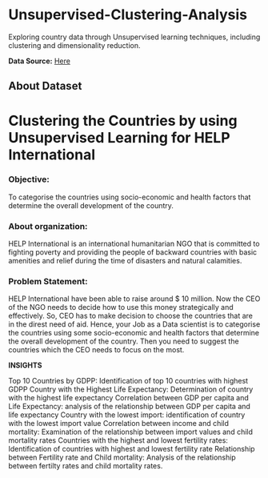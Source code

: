 # Unsupervised-Clustering-Analysis

Exploring country data through Unsupervised learning techniques, including clustering and dimensionality reduction.

**Data Source:** [Here](https://www.kaggle.com/datasets/rohan0301/unsupervised-learning-on-country-data)

## **About Dataset**

# **Clustering the Countries by using Unsupervised Learning for HELP International**

### **Objective:**

To categorise the countries using socio-economic and health factors that determine the overall development of the country.

### **About organization:**

HELP International is an international humanitarian NGO that is committed to fighting poverty and providing the people of backward countries with basic amenities and relief during the time of disasters and natural calamities.

### **Problem Statement:**

HELP International have been able to raise around \$ 10 million. Now the CEO of the NGO needs to decide how to use this money strategically and effectively. So, CEO has to make decision to choose the countries that are in the direst need of aid. Hence, your Job as a Data scientist is to categorise the countries using some socio-economic and health factors that determine the overall development of the country. Then you need to suggest the countries which the CEO needs to focus on the most.

**INSIGHTS**

Top 10 Countries by GDPP: Identification of top 10 countries with highest GDPP
Country with the Highest Life Expectancy: Determination of country with the highest life expectancy
Correlation between GDP per capita and Life Expectancy: analysis of the relationship between GDP per capita and life expectancy
Country with the lowest import: identification of country with the lowest import value
Correlation between income and child mortality: Examination of the relationship between import values and child mortality rates
Countries with the highest and lowest fertility rates: Identification of countries with highest and lowest fertility rate
Relationship between Fertility rate and Child mortality: Analysis of the relationship between fertilty rates and child mortality rates.
